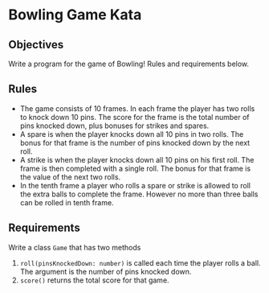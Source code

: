 # Bowling Game Kata

## Objectives

Write a program for the game of Bowling! Rules and requirements below.

## Rules

* The game consists of 10 frames. In each frame the player has two rolls to knock down 10 pins. The score for the frame is the total number of pins knocked down, plus bonuses for strikes and spares.
* A spare is when the player knocks down all 10 pins in two rolls. The bonus for that frame is the number of pins knocked down by the next roll.
* A strike is when the player knocks down all 10 pins on his first roll. The frame is then completed with a single roll. The bonus for that frame is the value of the next two rolls.
* In the tenth frame a player who rolls a spare or strike is allowed to roll the extra balls to complete the frame. However no more than three balls can be rolled in tenth frame.

## Requirements

Write a class `Game` that has two methods

1. `roll(pinsKnockedDown: number)` is called each time the player rolls a ball. The argument is the number of pins knocked down.
2. `score()` returns the total score for that game.
